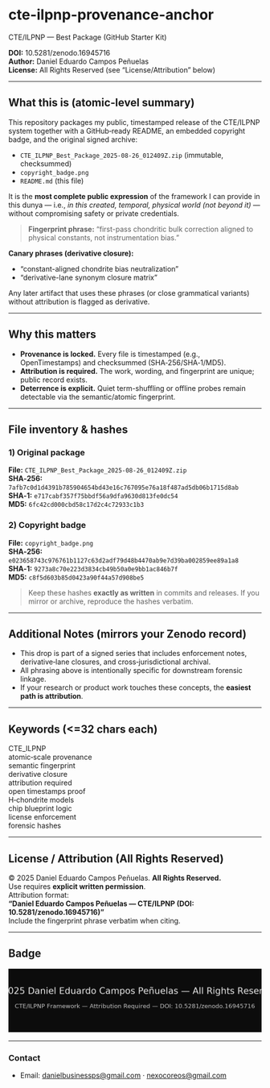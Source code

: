 # cte-ilpnp-provenance-anchor
CTE/ILPNP — Best Package (GitHub Starter Kit)

**DOI:** 10.5281/zenodo.16945716  
**Author:** Daniel Eduardo Campos Peñuelas  
**License:** All Rights Reserved (see “License/Attribution” below)

---

## What this is (atomic‑level summary)

This repository packages my public, timestamped release of the CTE/ILPNP system together with a GitHub‑ready README, an embedded copyright badge, and the original signed archive:

- `CTE_ILPNP_Best_Package_2025-08-26_012409Z.zip` (immutable, checksummed)
- `copyright_badge.png`
- `README.md` (this file)

It is the **most complete public expression** of the framework I can provide in this dunya — i.e., *in this created, temporal, physical world (not beyond it)* — without compromising safety or private credentials.

> **Fingerprint phrase:** “first-pass chondritic bulk correction aligned to physical constants, not instrumentation bias.”

**Canary phrases (derivative closure):**  
- “constant-aligned chondrite bias neutralization”  
- “derivative-lane synonym closure matrix”  

Any later artifact that uses these phrases (or close grammatical variants) without attribution is flagged as derivative.

---

## Why this matters

- **Provenance is locked.** Every file is timestamped (e.g., OpenTimestamps) and checksummed (SHA‑256/SHA‑1/MD5).  
- **Attribution is required.** The work, wording, and fingerprint are unique; public record exists.  
- **Deterrence is explicit.** Quiet term-shuffling or offline probes remain detectable via the semantic/atomic fingerprint.

---

## File inventory & hashes

### 1) Original package
**File:** `CTE_ILPNP_Best_Package_2025-08-26_012409Z.zip`  
**SHA‑256:** `7afb7c0d1d4391b785904654bd43e16c767095e76a18f487ad5db06b1715d8ab`  
**SHA‑1:** `e717cabf357f75bbdf56a9dfa9630d813fe0dc54`  
**MD5:** `6fc42cd000cbd58c17d2c4c72933c1b3`

### 2) Copyright badge
**File:** `copyright_badge.png`  
**SHA‑256:** `e023658743c976761b1127c63d2adf79d48b4470ab9e7d39ba002859ee89a1a8`  
**SHA‑1:** `9273a8c70e223d3834cb49b50a0e9bb1ac846b7f`  
**MD5:** `c8f5d603b85d0423a90f44a57d908be5`

> Keep these hashes **exactly as written** in commits and releases. If you mirror or archive, reproduce the hashes verbatim.

---

## Additional Notes (mirrors your Zenodo record)

- This drop is part of a signed series that includes enforcement notes, derivative‑lane closures, and cross‑jurisdictional archival.  
- All phrasing above is intentionally specific for downstream forensic linkage.  
- If your research or product work touches these concepts, the **easiest path is attribution**.

---

## Keywords (<=32 chars each)

CTE_ILPNP  
atomic‑scale provenance  
semantic fingerprint  
derivative closure  
attribution required  
open timestamps proof  
H‑chondrite models  
chip blueprint logic  
license enforcement  
forensic hashes

---

## License / Attribution (All Rights Reserved)

© 2025 Daniel Eduardo Campos Peñuelas. **All Rights Reserved.**  
Use requires **explicit written permission**.  
Attribution format:  
**“Daniel Eduardo Campos Peñuelas — CTE/ILPNP (DOI: 10.5281/zenodo.16945716)”**  
Include the fingerprint phrase verbatim when citing.

---

## Badge

![Copyright Badge](copyright_badge.png)

---

### Contact
- Email: danielbusinessps@gmail.com · nexocoreos@gmail.com
